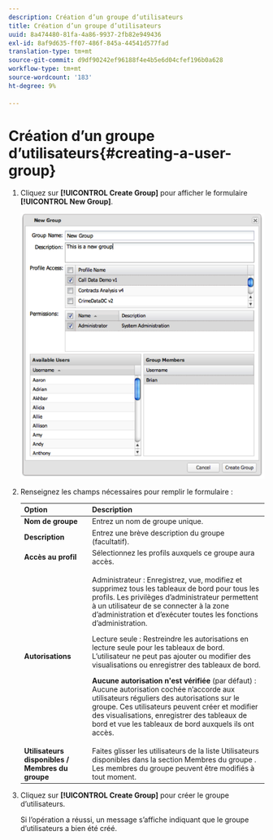 ```yaml
---
description: Création d’un groupe d’utilisateurs
title: Création d’un groupe d’utilisateurs
uuid: 8a474480-81fa-4a86-9937-2fb82e949436
exl-id: 8af9d635-ff07-486f-845a-44541d577fad
translation-type: tm+mt
source-git-commit: d9df90242ef96188f4e4b5e6d04cfef196b0a628
workflow-type: tm+mt
source-wordcount: '183'
ht-degree: 9%

---
```


# Création d’un groupe d’utilisateurs{#creating-a-user-group}

1. Cliquez sur **[!UICONTROL Create Group]** pour afficher le formulaire **[!UICONTROL New Group]**.

   ![](assets/create_user_group.png)

1. Renseignez les champs nécessaires pour remplir le formulaire :

   <table id="choicetable_3AE53AAC8A07471394EA993917B6AE33"> 
    <thead class="chhead sthead"> 
    <th class="choptionhd"> Option</th> 
    <th class="chdeschd"> Description</th> 
    </thead> 
    <tr class="chrow strow"> 
    <td class="choption"><strong>Nom de groupe</strong></td> 
    <td class="chdesc stentry"> Entrez un nom de groupe unique.</td> 
    </tr> 
    <tr class="chrow strow"> 
    <td class="choption"><strong>Description</strong></td> 
    <td class="chdesc stentry"> Entrez une brève description du groupe (facultatif).</td> 
    </tr> 
    <tr class="chrow strow"> 
    <td class="choption"><strong>Accès au profil</strong></td> 
    <td class="chdesc stentry"> Sélectionnez les profils auxquels ce groupe aura accès.</td> 
    </tr> 
    <tr class="chrow strow"> 
    <td class="choption"><strong>Autorisations</strong></td> 
    <td class="chdesc stentry"> <p> <span class="uicontrol"> Administrateur</span> : Enregistrez, vue, modifiez et supprimez tous les tableaux de bord pour tous les profils. Les privilèges d’administrateur permettent à un utilisateur de se connecter à la zone d’administration et d’exécuter toutes les fonctions d’administration. </p> <p> <span class="uicontrol"> Lecture seule</span> : Restreindre les autorisations en lecture seule pour les tableaux de bord. L’utilisateur ne peut pas ajouter ou modifier des visualisations ou enregistrer des tableaux de bord. </p> <p> <b>Aucune autorisation n'est vérifiée  </b>(par défaut) : Aucune autorisation cochée n’accorde aux utilisateurs réguliers des autorisations sur le groupe. Ces utilisateurs peuvent créer et modifier des visualisations, enregistrer des tableaux de bord et vue les tableaux de bord auxquels ils ont accès. </p> </td> 
    </tr> 
    <tr class="chrow strow"> 
    <td class="choption"><strong>Utilisateurs disponibles / Membres du groupe</strong></td> 
    <td class="chdesc stentry">Faites glisser les utilisateurs de la liste <span class="uicontrol"> Utilisateurs disponibles</span> dans la section <span class="uicontrol"> Membres du groupe </span>. Les membres du groupe peuvent être modifiés à tout moment. </td> 
    </tr> 
    </table>

1. Cliquez sur **[!UICONTROL Create Group]** pour créer le groupe d’utilisateurs.

   Si l’opération a réussi, un message s’affiche indiquant que le groupe d’utilisateurs a bien été créé.
